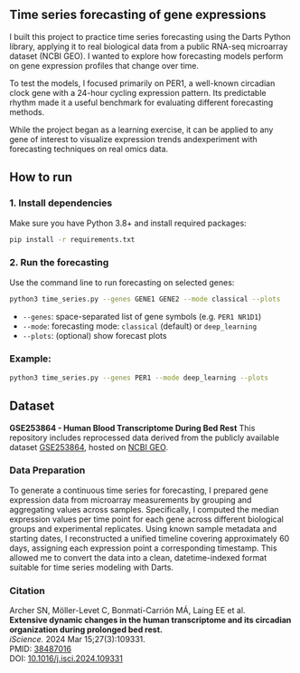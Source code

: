 ## Time series forecasting of gene expressions

I built this project to practice time series forecasting using the Darts Python library, applying it to real biological data from a public RNA-seq microarray dataset (NCBI GEO). I wanted to explore how forecasting models perform on gene expression profiles that change over time.

To test the models, I focused primarily on PER1, a well-known circadian clock gene with a 24-hour cycling expression pattern. Its predictable rhythm made it a useful benchmark for evaluating different forecasting methods.

While the project began as a learning exercise, it can be applied to any gene of interest to visualize expression trends andexperiment with forecasting techniques on real omics data.

## How to run

### 1. **Install dependencies**

Make sure you have Python 3.8+ and install required packages:

```bash
pip install -r requirements.txt
```

### 2. **Run the forecasting**

Use the command line to run forecasting on selected genes:

```bash
python3 time_series.py --genes GENE1 GENE2 --mode classical --plots
```

* `--genes`: space-separated list of gene symbols (e.g. `PER1 NR1D1`)
* `--mode`: forecasting mode: `classical` (default) or `deep_learning`
* `--plots`: (optional) show forecast plots

### Example:

```bash
python3 time_series.py --genes PER1 --mode deep_learning --plots
```

## Dataset

**GSE253864 - Human Blood Transcriptome During Bed Rest**
This repository includes reprocessed data derived from the publicly available dataset [GSE253864](https://www.ncbi.nlm.nih.gov/geo/query/acc.cgi?acc=GSE253864), hosted on [NCBI GEO](https://www.ncbi.nlm.nih.gov/geo/).

### Data Preparation
To generate a continuous time series for forecasting, I prepared gene expression data from microarray measurements by grouping and aggregating values across samples. Specifically, I computed the median expression values per time point for each gene across different biological groups and experimental replicates. Using known sample metadata and starting dates, I reconstructed a unified timeline covering approximately 60 days, assigning each expression point a corresponding timestamp. This allowed me to convert the data into a clean, datetime-indexed format suitable for time series modeling with Darts.

### Citation

Archer SN, Möller-Levet C, Bonmatí-Carrión MÁ, Laing EE et al.  
**Extensive dynamic changes in the human transcriptome and its circadian organization during prolonged bed rest.**  
_iScience._ 2024 Mar 15;27(3):109331.  
PMID: [38487016](https://pubmed.ncbi.nlm.nih.gov/38487016/)  
DOI: [10.1016/j.isci.2024.109331](https://doi.org/10.1016/j.isci.2024.109331)
